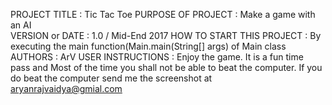 PROJECT TITLE : Tic Tac Toe
PURPOSE OF PROJECT : Make a game with an AI   
VERSION or DATE : 1.0 / Mid-End 2017
HOW TO START THIS PROJECT : By executing the main function(Main.main(String[] args) of Main class
AUTHORS : ArV
USER INSTRUCTIONS : Enjoy the game.
It is a fun time pass and Most of the time you shall not be able to beat the computer.
If you do beat the computer send me the screenshot at aryanrajvaidya@gmial.com
